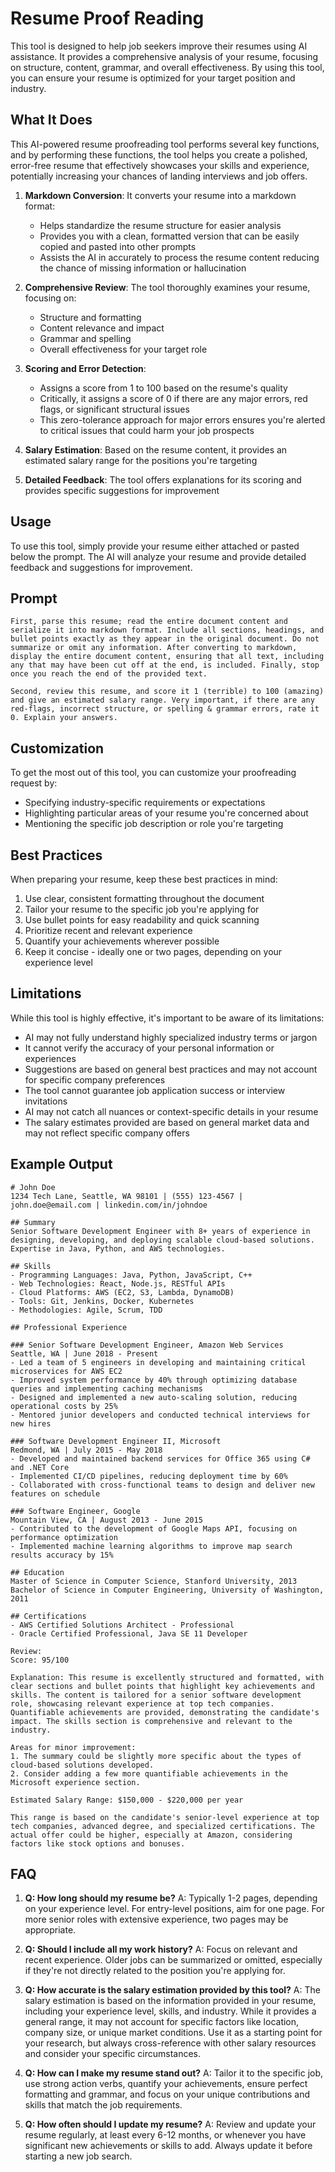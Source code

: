 # Resume Proof Reading

This tool is designed to help job seekers improve their resumes using AI assistance. It provides a comprehensive analysis of your resume, focusing on structure, content, grammar, and overall effectiveness. By using this tool, you can ensure your resume is optimized for your target position and industry.

## What It Does

This AI-powered resume proofreading tool performs several key functions, and by performing these functions, the tool helps you create a polished, error-free resume that effectively showcases your skills and experience, potentially increasing your chances of landing interviews and job offers.

1. **Markdown Conversion**: It converts your resume into a markdown format:
   - Helps standardize the resume structure for easier analysis
   - Provides you with a clean, formatted version that can be easily copied and pasted into other prompts
   - Assists the AI in accurately to process the resume content reducing the chance of missing information or hallucination 

2. **Comprehensive Review**: The tool thoroughly examines your resume, focusing on:
   - Structure and formatting
   - Content relevance and impact
   - Grammar and spelling
   - Overall effectiveness for your target role

3. **Scoring and Error Detection**:
   - Assigns a score from 1 to 100 based on the resume's quality
   - Critically, it assigns a score of 0 if there are any major errors, red flags, or significant structural issues
   - This zero-tolerance approach for major errors ensures you're alerted to critical issues that could harm your job prospects

4. **Salary Estimation**: Based on the resume content, it provides an estimated salary range for the positions you're targeting

5. **Detailed Feedback**: The tool offers explanations for its scoring and provides specific suggestions for improvement


## Usage

To use this tool, simply provide your resume either attached or pasted below the prompt. The AI will analyze your resume and provide detailed feedback and suggestions for improvement.

## Prompt
```
First, parse this resume; read the entire document content and serialize it into markdown format. Include all sections, headings, and bullet points exactly as they appear in the original document. Do not summarize or omit any information. After converting to markdown, display the entire document content, ensuring that all text, including any that may have been cut off at the end, is included. Finally, stop once you reach the end of the provided text.

Second, review this resume, and score it 1 (terrible) to 100 (amazing) and give an estimated salary range. Very important, if there are any red-flags, incorrect structure, or spelling & grammar errors, rate it 0. Explain your answers.
```

## Customization
To get the most out of this tool, you can customize your proofreading request by:
- Specifying industry-specific requirements or expectations
- Highlighting particular areas of your resume you're concerned about
- Mentioning the specific job description or role you're targeting

## Best Practices
When preparing your resume, keep these best practices in mind:
1. Use clear, consistent formatting throughout the document
2. Tailor your resume to the specific job you're applying for
3. Use bullet points for easy readability and quick scanning
4. Prioritize recent and relevant experience
5. Quantify your achievements wherever possible
6. Keep it concise - ideally one or two pages, depending on your experience level

## Limitations
While this tool is highly effective, it's important to be aware of its limitations:
- AI may not fully understand highly specialized industry terms or jargon
- It cannot verify the accuracy of your personal information or experiences
- Suggestions are based on general best practices and may not account for specific company preferences
- The tool cannot guarantee job application success or interview invitations
- AI may not catch all nuances or context-specific details in your resume
- The salary estimates provided are based on general market data and may not reflect specific company offers

## Example Output

```
# John Doe
1234 Tech Lane, Seattle, WA 98101 | (555) 123-4567 | john.doe@email.com | linkedin.com/in/johndoe

## Summary
Senior Software Development Engineer with 8+ years of experience in designing, developing, and deploying scalable cloud-based solutions. Expertise in Java, Python, and AWS technologies.

## Skills
- Programming Languages: Java, Python, JavaScript, C++
- Web Technologies: React, Node.js, RESTful APIs
- Cloud Platforms: AWS (EC2, S3, Lambda, DynamoDB)
- Tools: Git, Jenkins, Docker, Kubernetes
- Methodologies: Agile, Scrum, TDD

## Professional Experience

### Senior Software Development Engineer, Amazon Web Services
Seattle, WA | June 2018 - Present
- Led a team of 5 engineers in developing and maintaining critical microservices for AWS EC2
- Improved system performance by 40% through optimizing database queries and implementing caching mechanisms
- Designed and implemented a new auto-scaling solution, reducing operational costs by 25%
- Mentored junior developers and conducted technical interviews for new hires

### Software Development Engineer II, Microsoft
Redmond, WA | July 2015 - May 2018
- Developed and maintained backend services for Office 365 using C# and .NET Core
- Implemented CI/CD pipelines, reducing deployment time by 60%
- Collaborated with cross-functional teams to design and deliver new features on schedule

### Software Engineer, Google
Mountain View, CA | August 2013 - June 2015
- Contributed to the development of Google Maps API, focusing on performance optimization
- Implemented machine learning algorithms to improve map search results accuracy by 15%

## Education
Master of Science in Computer Science, Stanford University, 2013
Bachelor of Science in Computer Engineering, University of Washington, 2011

## Certifications
- AWS Certified Solutions Architect - Professional
- Oracle Certified Professional, Java SE 11 Developer

Review:
Score: 95/100

Explanation: This resume is excellently structured and formatted, with clear sections and bullet points that highlight key achievements and skills. The content is tailored for a senior software development role, showcasing relevant experience at top tech companies. Quantifiable achievements are provided, demonstrating the candidate's impact. The skills section is comprehensive and relevant to the industry.

Areas for minor improvement:
1. The summary could be slightly more specific about the types of cloud-based solutions developed.
2. Consider adding a few more quantifiable achievements in the Microsoft experience section.

Estimated Salary Range: $150,000 - $220,000 per year

This range is based on the candidate's senior-level experience at top tech companies, advanced degree, and specialized certifications. The actual offer could be higher, especially at Amazon, considering factors like stock options and bonuses.
```

## FAQ
1. **Q: How long should my resume be?**
   A: Typically 1-2 pages, depending on your experience level. For entry-level positions, aim for one page. For more senior roles with extensive experience, two pages may be appropriate.

2. **Q: Should I include all my work history?**
   A: Focus on relevant and recent experience. Older jobs can be summarized or omitted, especially if they're not directly related to the position you're applying for.

3. **Q: How accurate is the salary estimation provided by this tool?**
   A: The salary estimation is based on the information provided in your resume, including your experience level, skills, and industry. While it provides a general range, it may not account for specific factors like location, company size, or unique market conditions. Use it as a starting point for your research, but always cross-reference with other salary resources and consider your specific circumstances.

4. **Q: How can I make my resume stand out?**
   A: Tailor it to the specific job, use strong action verbs, quantify your achievements, ensure perfect formatting and grammar, and focus on your unique contributions and skills that match the job requirements.

5. **Q: How often should I update my resume?**
   A: Review and update your resume regularly, at least every 6-12 months, or whenever you have significant new achievements or skills to add. Always update it before starting a new job search.
